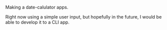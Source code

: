 Making a date-calulator apps. 

Right now using a simple user input, but hopefully in the future, I would be able to develop it to a CLI app.